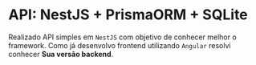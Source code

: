 # API: NestJS + PrismaORM + SQLite

Realizado API simples em `NestJS` com objetivo de conhecer melhor o framework.
Como já desenvolvo frontend utilizando `Angular` resolvi conhecer **Sua versão backend**.